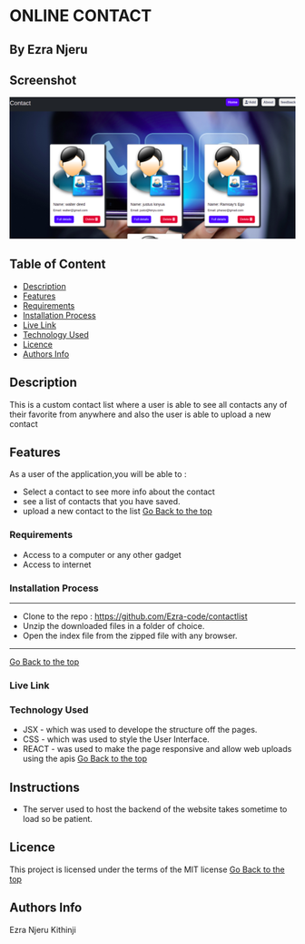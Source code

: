 # ONLINE CONTACT
 ## By Ezra Njeru
## Screenshot
 ![image](./snapshot.png)
 ## Table of Content
 - [Description](#description)
 - [Features](#features)
 - [Requirements](#requirements)
 - [Installation Process](#installation-Process)
 - [Live Link](#Live-Link)
 - [Technology  Used](#technology-Used)
 - [Licence](#licence)
 - [Authors Info](#Authors-Info)
 ## Description
 <p>This is a custom contact list where a user is able to see all contacts any of their favorite from anywhere and also the user is able to upload a new contact</p>

## Features

As a user of the application,you will be able to :
* Select a contact to see more info about the contact
* see a list of contacts that you have saved.
* upload a new contact to the list
[Go Back to the top](#ONLINE-CONTACT)
 ###  Requirements
 * Access to  a computer or any other gadget
 * Access to internet
 ### Installation Process
 ****
* Clone to the repo : https://github.com/Ezra-code/contactlist
* Unzip the downloaded files in a folder of choice.
* Open the index file from the zipped file with any browser.
 ****
 [Go Back to the top](ONLINE-CONTACT)
### Live Link

### Technology  Used
* JSX - which was used to develope the structure off the pages.
* CSS - which was used to style the User Interface.
* REACT - was used to make the page responsive and allow web uploads using the apis
[Go Back to the top](ONLINE-CONTACT)
## Instructions
* The server used to host the backend of the website takes sometime to load so be patient.
## Licence
This project is licensed under the terms of the MIT license
[Go Back to the top](ONLINE-CONTACT)
## Authors Info
Ezra Njeru Kithinji 
